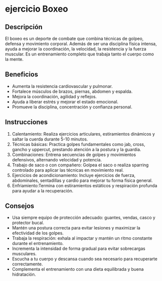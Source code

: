 # ejercicio Boxeo

## Descripción  
El boxeo es un deporte de combate que combina técnicas de golpeo, defensa y movimiento corporal. Además de ser una disciplina física intensa, ayuda a mejorar la coordinación, la velocidad, la resistencia y la fuerza muscular. Es un entrenamiento completo que trabaja tanto el cuerpo como la mente.
## Beneficios  
- Aumenta la resistencia cardiovascular y pulmonar.  
- Fortalece músculos de brazos, piernas, abdomen y espalda.  
- Mejora la coordinación, agilidad y reflejos.  
- Ayuda a liberar estrés y mejorar el estado emocional.  
- Promueve la disciplina, concentración y confianza personal.
## Instrucciones  
1. Calentamiento: Realiza ejercicios articulares, estiramientos dinámicos y saltar la cuerda durante 5-10 minutos.  
2. Técnicas básicas: Practica golpes fundamentales como jab, cross, gancho y uppercut, prestando atención a la postura y la guardia.  
3. Combinaciones: Entrena secuencias de golpes y movimientos defensivos, alternando velocidad y potencia.  
4. Trabajo de saco o con compañero: Golpea el saco o realiza sparring controlado para aplicar las técnicas en movimiento real.  
5. Ejercicios de acondicionamiento: Incluye ejercicios de fuerza, abdominales, sentadillas y cardio para mejorar tu forma física general.  
6. Enfriamiento:Termina con estiramientos estáticos y respiración profunda para ayudar a la recuperación.
## Consejos  
- Usa siempre equipo de protección adecuado: guantes, vendas, casco y protector bucal.  
- Mantén una postura correcta para evitar lesiones y maximizar la efectividad de los golpes.  
- Trabaja la respiración: exhala al impactar y mantén un ritmo constante durante el entrenamiento.  
- Incrementa la intensidad de forma gradual para evitar sobrecargas musculares.  
- Escucha a tu cuerpo y descansa cuando sea necesario para recuperarte correctamente.  
- Complementa el entrenamiento con una dieta equilibrada y buena hidratación.  






